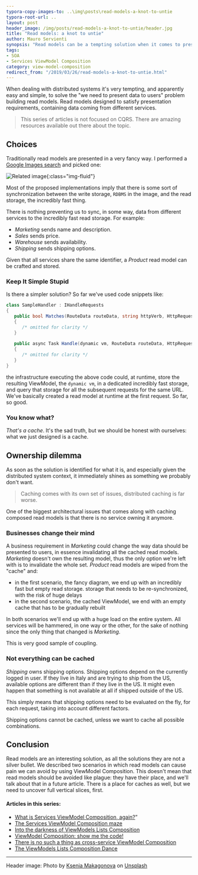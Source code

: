 ```yaml
---
typora-copy-images-to: ..\img\posts\read-models-a-knot-to-untie
typora-root-url: ..
layout: post
header_image: /img/posts/read-models-a-knot-to-untie/header.jpg
title: "Read models: a knot to untie"
author: Mauro Servienti
synopsis: "Read models can be a tempting solution when it comes to presenting data in a distributed system. Before going down this route it's important to disclose the very nature of the choice we're going to make. It's a knot to untie."
tags:
- SOA
- Services ViewModel Composition
category: view-model-composition
redirect_from: "/2019/03/26/read-models-a-knot-to-untie.html"
---
```


When dealing with distributed systems it's very tempting, and apparently easy and simple, to solve the "we need to present data to users" problem building read models. Read models designed to satisfy presentation requirements, containing data coming from different services.

> This series of articles is not focused on CQRS. There are amazing resources available out there about the topic.

## Choices

Traditionally read models are presented in a very fancy way. I performed a [Google Images search](https://www.google.com/search?q=read+model&source=lnms&tbm=isch&sa=X&ved=0ahUKEwii7OfopJ_hAhVKsaQKHT3rCc0Q_AUIDigB&biw=1707&bih=818) and picked one:

![Related image](https://i.stack.imgur.com/eKU6r.png){:class="img-fluid"}

Most of the proposed implementations imply that there is some sort of synchronization between the write storage, `RDBMS` in the image, and the read storage, the incredibly fast thing.

There is nothing preventing us to sync, in some way, data from different services to the incredibly fast read storage. For example:

- *Marketing* sends name and description.
- *Sales* sends price.
- *Warehouse* sends availability.
- *Shipping* sends shipping options.

Given that all services share the same identifier, a _Product_ read model can be crafted and stored.

### Keep It Simple Stupid

Is there a simpler solution? So far we've used code snippets like:

```csharp
class SampleHandler : IHandleRequests
{
   public bool Matches(RouteData routeData, string httpVerb, HttpRequest request)
   {
      /* omitted for clarity */
   }
   
   public async Task Handle(dynamic vm, RouteData routeData, HttpRequest request)
   {
      /* omitted for clarity */
   }
}
```

the infrastructure executing the above code could, at runtime, store the resulting ViewModel, the `dynamic vm`, in a dedicated incredibly fast storage, and query that storage for all the subsequent requests for the same URL. We've basically created a read model at runtime at the first request. So far, so good.

### You know what?

*That's a cache*. It's the sad truth, but we should be honest with ourselves: what we just designed is a cache.

## Ownership dilemma

As soon as the solution is identified for what it is, and especially given the distributed system context, it immediately shines as something we probably don't want.

> Caching comes with its own set of issues, distributed caching is far worse.

One of the biggest architectural issues that comes along with caching composed read models is that there is no service owning it anymore.

### Businesses change their mind

A business requirement in _Marketing_ could change the way data should be presented to users, in essence invalidating all the cached read models. _Marketing_ doesn't own the resulting model, thus the only option we're left with is to invalidate the whole set. _Product_ read models are wiped from the "cache" and:

- in the first scenario, the fancy diagram, we end up with an incredibly fast but empty read storage. storage that needs to be re-synchronized, with the risk of huge delays
- in the second scenario, the cached ViewModel, we end with an empty cache that has to be gradually rebuilt

In both scenarios we'll end up with a huge load on the entire system. All services will be hammered, in one way or the other, for the sake of nothing since the only thing that changed is _Marketing_.

This is very good sample of coupling.

### Not everything can be cached

_Shipping_ owns shipping options. Shipping options depend on the currently logged in user. If they live in Italy and are trying to ship from the US, available options are different than if they live in the US. It might even happen that something is not available at all if shipped outside of the US.

This simply means that shipping options need to be evaluated on the fly, for each request, taking into account different factors.

Shipping options cannot be cached, unless we want to cache all possible combinations.

## Conclusion

Read models are an interesting solution, as all the solutions they are not a silver bullet. We described two scenarios in which read models can cause pain we can avoid by using ViewModel Composition. This doesn't mean that read models should be avoided like plague: they have their place, and we'll talk about that in a future article. There is a place for caches as well, but we need to uncover full vertical slices, first.

#### Articles in this series:

- [What is Services ViewModel Composition, again?](https://milestone.topics.it/2019/02/06/what-is-services-viewmodel-composition-again.html)”
- [The Services ViewModel Composition maze](https://milestone.topics.it/2019/02/20/viewmodel-composition-maze.html)
- [Into the darkness of ViewModels Lists Composition](https://milestone.topics.it/2019/02/28/into-the-darkness-of-viewmodel-lists-composition.html)
- [ViewModel Composition: show me the code!](https://milestone.topics.it/2019/03/06/viewmodel-composition-show-me-the-code.html)
- [There is no such a thing as cross-service ViewModel Composition](https://milestone.topics.it/2019/03/13/there-is-no-such-a-thing-as-cross-services-composition.html)
- [The ViewModels Lists Composition Dance](https://milestone.topics.it/2019/03/21/the-viewmodels-lists-composition-dance.html)

---

Header image: Photo by [Ksenia Makagonova](https://unsplash.com/photos/KiAZ61Sh17k?utm_source=unsplash&utm_medium=referral&utm_content=creditCopyText) on [Unsplash](https://unsplash.com/search/photos/knot?utm_source=unsplash&utm_medium=referral&utm_content=creditCopyText)
